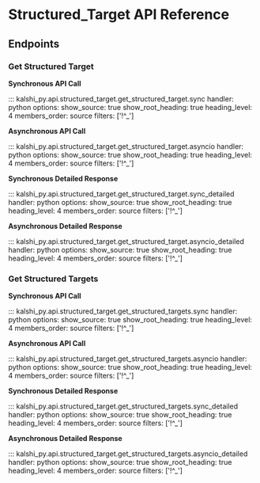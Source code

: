 # Structured_Target API Reference

## Endpoints

### Get Structured Target

**Synchronous API Call**

::: kalshi_py.api.structured_target.get_structured_target.sync
    handler: python
    options:
      show_source: true
      show_root_heading: true
      heading_level: 4
      members_order: source
      filters: ['!^_']

**Asynchronous API Call**

::: kalshi_py.api.structured_target.get_structured_target.asyncio
    handler: python
    options:
      show_source: true
      show_root_heading: true
      heading_level: 4
      members_order: source
      filters: ['!^_']

**Synchronous Detailed Response**

::: kalshi_py.api.structured_target.get_structured_target.sync_detailed
    handler: python
    options:
      show_source: true
      show_root_heading: true
      heading_level: 4
      members_order: source
      filters: ['!^_']

**Asynchronous Detailed Response**

::: kalshi_py.api.structured_target.get_structured_target.asyncio_detailed
    handler: python
    options:
      show_source: true
      show_root_heading: true
      heading_level: 4
      members_order: source
      filters: ['!^_']

### Get Structured Targets

**Synchronous API Call**

::: kalshi_py.api.structured_target.get_structured_targets.sync
    handler: python
    options:
      show_source: true
      show_root_heading: true
      heading_level: 4
      members_order: source
      filters: ['!^_']

**Asynchronous API Call**

::: kalshi_py.api.structured_target.get_structured_targets.asyncio
    handler: python
    options:
      show_source: true
      show_root_heading: true
      heading_level: 4
      members_order: source
      filters: ['!^_']

**Synchronous Detailed Response**

::: kalshi_py.api.structured_target.get_structured_targets.sync_detailed
    handler: python
    options:
      show_source: true
      show_root_heading: true
      heading_level: 4
      members_order: source
      filters: ['!^_']

**Asynchronous Detailed Response**

::: kalshi_py.api.structured_target.get_structured_targets.asyncio_detailed
    handler: python
    options:
      show_source: true
      show_root_heading: true
      heading_level: 4
      members_order: source
      filters: ['!^_']

